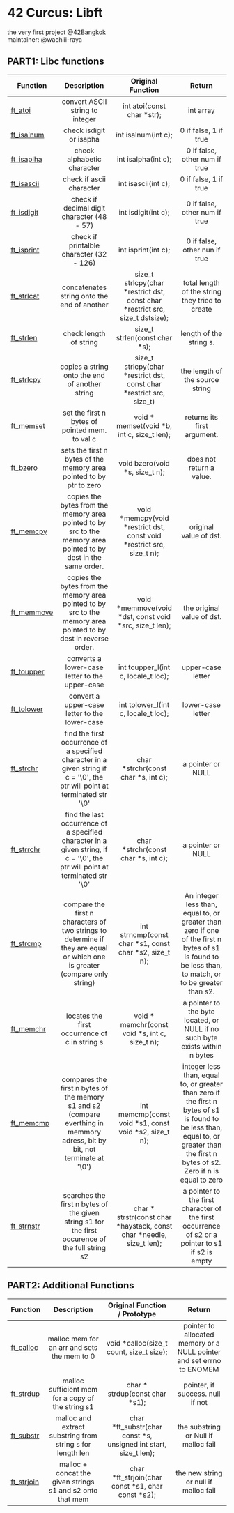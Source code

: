 # 42 Curcus: Libft
the very first project @42Bangkok <br>
maintainer: @wachiii-raya
<br>

## PART1: Libc functions

| Function  				 		 |      Description   			   			      |   Original Function        			  |   Return				 		 |
|------------------------------------|:----------------------------------------------:|:-------------------------------------:|:--------------------------------:|
| [ft_atoi](libft/ft_atoi.c)  		 | convert ASCII string to integer				  | int atoi(const char *str);     		  | int array			      	     |
| [ft_isalnum](libft/ft_isalnum.c)	 | check isdigit or isapha						  | int isalnum(int c);	 				  |	0 if false, 1 if true		 	 |
| [ft_isaplha](libft/ft_isalpha.c)	 | check alphabetic character					  | int isalpha(int c); 				  | 0 if false, other num if true	 |
| [ft_isascii](libft/ft_isascii.c)	 | check if ascii character						  | int isascii(int c);	 				  | 0 if false, 1 if true		 	 |
| [ft_isdigit](libft/ft_isdigit.c)	 | check if decimal digit character (48 - 57)	  | int isdigit(int c);		 			  | 0 if false, other num if true	 |
| [ft_isprint](libft/ft_isprint.c)	 | check if printalble character (32 - 126)		  | int isprint(int c);		  			  | 0 if false, other nun if true	 |
| [ft_strlcat](libft/ft_strlcat.c)	 | concatenates string onto the end of another    | size_t strlcpy(char *restrict dst, const char *restrict src, size_t dstsize); | total length of the string they tried to create|
| [ft_strlen](libft/ft_strlen.c)	 | check length of string						  | size_t strlen(const char *s);	      | length of the string s.			 |
| [ft_strlcpy](libft/ft_strlcpy.c)	 | copies a string onto the end of another string | size_t strlcpy(char *restrict dst, const char *restrict src, size_t) | the length of the source string|
| [ft_memset](libft/ft_memset.c)	 | set the first n bytes of pointed mem. to val c | void * memset(void *b, int c, size_t len);| returns its first argument.|
| [ft_bzero](libft/ft_bzero.c)		 | sets the first n bytes of the memory area pointed to by ptr to zero| void bzero(void *s, size_t n);| does not return a value.|
| [ft_memcpy](libft/ft_memcpy.c)	 | copies the bytes from the memory area pointed to by src to the memory area pointed to by dest in the same order. | void *memcpy(void *restrict dst, const void *restrict src, size_t n);| original value of dst.|
| [ft_memmove](libft/ft_memmove.c)	 | copies the bytes from the memory area pointed to by src to the memory area pointed to by dest in reverse order. | void *memmove(void *dst, const void *src, size_t len);| the original value of dst. |
| [ft_toupper](libft/ft_toupper.c) 	 | converts a lower-case letter to the upper-case | int toupper_l(int c, locale_t loc);	  | upper-case letter				 |
| [ft_tolower](libft/ft_tolower.c)	 | convert a upper-case letter to the lower-case  | int tolower_l(int c, locale_t loc);	  | lower-case letter				 |
| [ft_strchr](/libft/ft_strchr.c)	 | find the first occurrence of a specified character in a given string if c = '\0', the ptr will point at terminated str '\0'| char *strchr(const char *s, int c); | a pointer or NULL |
| [ft_strrchr](/libft/ft_strrchr.c)  | find the last occurrence of a specified character in a given string, if c = '\0', the ptr will point at terminated str '\0'| char *strchr(const char *s, int c); | a pointer or NULL |
| [ft_strcmp](/libft/ft_strncmp.c)   | compare the first n characters of two strings to determine if they are equal or which one is greater (compare only string) | int strncmp(const char *s1, const char *s2, size_t n); | An integer less than, equal to, or greater than zero if one of the first n bytes of s1 is found to be less than, to match, or to be greater than s2.|
| [ft_memchr](/libft/ft_memchr.c)	 | locates the first occurrence of c in string s  | void * memchr(const void *s, int c, size_t n); | a pointer to the byte located, or NULL if no such byte exists within n bytes |
| [ft_memcmp](/libft/ft_memcmp.c)	 | compares the first n bytes of the memory s1 and s2 (compare everthing in memmory adress, bit by bit, not terminate at '\0') | int memcmp(const void *s1, const void *s2, size_t n); | integer less than, equal to, or greater than zero if the first n bytes of s1 is found to be less than, equal to, or greater than the first n bytes of s2. Zero if n is equal to zero |
| [ft_strnstr](/libft/ft_strnstr.c)	 | searches the first n bytes of the given string s1 for the first occurence of the full string s2 | char * strstr(const char *haystack, const char *needle, size_t len); | a pointer to the first character of the first occurrence of s2 or a pointer to s1 if s2 is empty |


## PART2: Additional Functions
| Function  				 		 |      Description   			   			      |   Original Function / Prototype		  |   Return				 		 |
|------------------------------------|:----------------------------------------------:|:-------------------------------------:|:--------------------------------:|
| [ft_calloc](/libft/ft_calloc.c)	 | malloc mem for an arr and sets the mem to 0 | void *calloc(size_t count, size_t size);| pointer to allocated memory or a NULL pointer and set errno to ENOMEM |
| [ft_strdup](/libft/ft_strdup.c)	 | malloc sufficient mem for a copy of the string s1 | char * strdup(const char *s1);  | pointer, if success. null if not |
| [ft_substr](/libft/ft_substr.c)	 | malloc and extract substring from string s for length len| char *ft_substr(char const *s, unsigned int start, size_t len);| the substring or Null if malloc fail|
| [ft_strjoin](/libft/ft_strjoin.c)	 | malloc + concat the given strings s1 and s2 onto that mem| char *ft_strjoin(char const *s1, char const *s2); | the new string or null if malloc fail |

